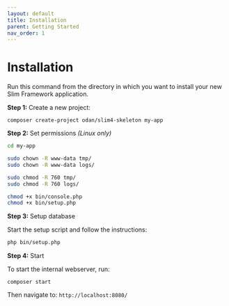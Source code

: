 ```yaml
---
layout: default
title: Installation
parent: Getting Started
nav_order: 1
---
```


# Installation

Run this command from the directory in which you want to install your new 
Slim Framework application.

**Step 1:** Create a new project:

```shell
composer create-project odan/slim4-skeleton my-app
```

**Step 2:** Set permissions *(Linux only)*

```bash
cd my-app

sudo chown -R www-data tmp/
sudo chown -R www-data logs/

sudo chmod -R 760 tmp/
sudo chmod -R 760 logs/

chmod +x bin/console.php
chmod +x bin/setup.php
```

**Step 3:** Setup database

Start the setup script and follow the instructions:

```bash
php bin/setup.php
```

**Step 4:** Start

To start the internal webserver, run:

```
composer start
```

Then navigate to: `http://localhost:8080/`
